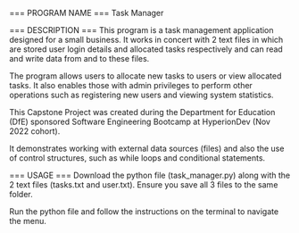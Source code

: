 === PROGRAM NAME === Task Manager

=== DESCRIPTION === This program is a task management application designed for a small business. It works in concert with 2 text files in which are stored user login details and allocated tasks respectively and can read and write data from and to these files.

The program allows users to allocate new tasks to users or view allocated tasks. It also enables those with admin privileges to perform other operations such as registering new users and viewing system statistics. 

This Capstone Project was created during the Department for Education (DfE) sponsored Software Engineering Bootcamp at HyperionDev (Nov 2022 cohort).

It demonstrates working with external data sources (files) and also the use of control structures, such as while loops and conditional statements.

=== USAGE === Download the python file (task_manager.py) along with the 2 text files (tasks.txt and user.txt). Ensure you save all 3 files to the same folder.

Run the python file and follow the instructions on the terminal to navigate the menu.

